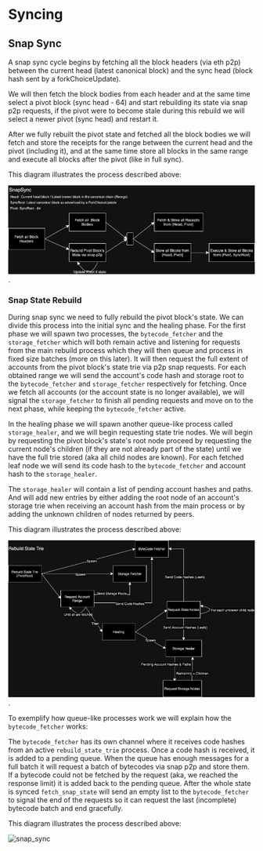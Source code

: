 # Syncing

## Snap Sync

A snap sync cycle begins by fetching all the block headers (via eth p2p) between the current head (latest canonical block) and the sync head (block hash sent by a forkChoiceUpdate).

We will then fetch the block bodies from each header and at the same time select a pivot block (sync head - 64) and start rebuilding its state via snap p2p requests, if the pivot were to become stale during this rebuild we will select a newer pivot (sync head) and restart it.

After we fully rebuilt the pivot state and fetched all the block bodies we will fetch and store the receipts for the range between the current head and the pivot (including it), and at the same time store all blocks in the same range and execute all blocks after the pivot (like in full sync).

This diagram illustrates the process described above:

![snap_sync](/crates/networking/docs/diagrams/snap_sync.jpg).

### Snap State Rebuild

During snap sync we need to fully rebuild the pivot block's state. We can divide this process into the initial sync and the healing phase.
For the first phase we will spawn two processes, the `bytecode_fetcher` and the `storage_fetcher` which will both remain active and listening for requests from the main rebuild process which they will then queue and process in fixed size batches (more on this later). It will then request the full extent of accounts from the pivot block's state trie via p2p snap requests. For each obtained range we will send the account's code hash and storage root to the `bytecode_fetcher` and `storage_fetcher` respectively for fetching. Once we fetch all accounts (or the account state is no longer available), we will signal the `storage_fetcher` to finish all pending requests and move on to the next phase, while keeping the `bytecode_fetcher` active.

In the healing phase we will spawn another queue-like process called `storage_healer`, and we will begin requesting state trie nodes. We will begin by requesting the pivot block's state's root node proceed by requesting the current node's children (if they are not already part of the state) until we have the full trie stored (aka all child nodes are known). For each fetched leaf node we will send its code hash to the `bytecode_fetcher` and account hash to the `storage_healer`.

The `storage_healer` will contain a list of pending account hashes and paths. And will add new entries by either adding the root node of an account's storage trie when receiving an account hash from the main process or by adding the unknown children of nodes returned by peers.

This diagram illustrates the process described above:

![rebuild_state](/crates/networking/docs/diagrams/rebuild_state_trie.jpg).

To exemplify how queue-like processes work we will explain how the `bytecode_fetcher` works:

The `bytecode_fetcher` has its own channel where it receives code hashes from an active `rebuild_state_trie` process. Once a code hash is received, it is added to a pending queue. When the queue has enough messages for a full batch it will request a batch of bytecodes via snap p2p and store them. If a bytecode could not be fetched by the request (aka, we reached the response limit) it is added back to the pending queue. After the whole state is synced `fetch_snap_state` will send an empty list to the `bytecode_fetcher` to signal the end of the requests so it can request the last (incomplete) bytecode batch and end gracefully.

This diagram illustrates the process described above:

![snap_sync](/crates/networking/docs/diagrams/bytecode_fetcher.jpg)
